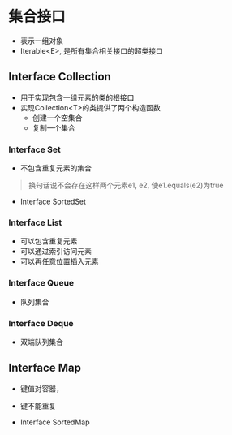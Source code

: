 # 集合接口

- 表示一组对象
- Iterable\<E\>, 是所有集合相关接口的超类接口

## Interface Collection

- 用于实现包含一组元素的类的根接口
- 实现Collection\<T\>的类提供了两个构造函数 
  - 创建一个空集合
  - 复制一个集合

### Interface Set

- 不包含重复元素的集合

> 换句话说不会存在这样两个元素e1, e2, 使e1.equals(e2)为true

- Interface SortedSet

### Interface List

- 可以包含重复元素
- 可以通过索引访问元素
- 可以再任意位置插入元素

### Interface Queue

- 队列集合

### Interface Deque

- 双端队列集合

## Interface Map

- 键值对容器，
- 键不能重复

- Interface SortedMap
